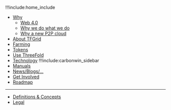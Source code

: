 !!!include:home_include
- [Why](why_intro)
  - [Web 4.0](web4)
  - [Why we do what we do](why_intro)
  - [Why a new P2P cloud](@why_grid_link)
- [About TFGrid](grid_home)
- [Farming](@farming_home)
- [Tokens](@tokens_home)
- [Use ThreeFold](@grid_use)
- [Technology](@technology)
!!!include:carbonwin_sidebar
- [Manuals](@wiki_overview)
- [News/Blogs/...](@communication)
- [Get Involved](@getinvolved)
- [Roadmap](@roadmap)
------------
- [Definitions & Concepts](@definitions_concepts)
- [Legal](@legal)